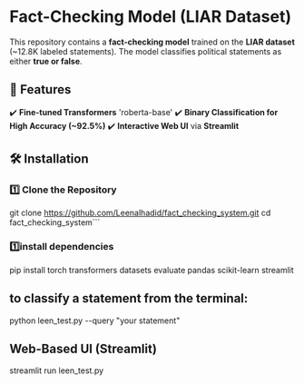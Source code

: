 #  Fact-Checking Model (LIAR Dataset)

This repository contains a **fact-checking model** trained on the **LIAR dataset** (~12.8K labeled statements). The model classifies political statements as either **true or false**.

## 📌 Features
✔️ **Fine-tuned Transformers** 'roberta-base'
✔️ **Binary Classification for High Accuracy (~92.5%)**
✔️ **Interactive Web UI** via **Streamlit**  

## 🛠 Installation
### **1️⃣ Clone the Repository**
git clone https://github.com/Leenalhadid/fact_checking_system.git
cd fact_checking_system```

### **1️⃣install dependencies**

pip install torch transformers datasets evaluate pandas scikit-learn streamlit

## **to classify a statement from the terminal**:
python leen_test.py --query "your statement"

## **Web-Based UI (Streamlit)**
streamlit run leen_test.py
